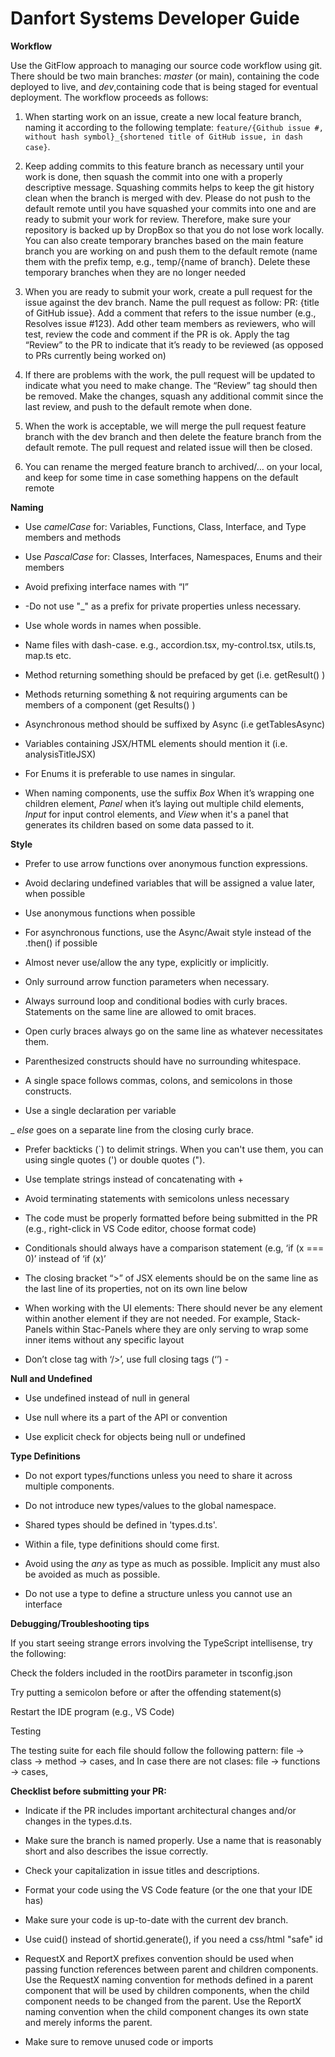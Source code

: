 # Danfort Systems Developer Guide


**Workflow**

Use the GitFlow approach to managing our source code workflow using git. There should be two main branches: _master_ (or main), containing the code deployed to live, and _dev_,containing code that is being staged for eventual deployment. The workflow proceeds as follows: 

1. When starting work on an issue, create a new local feature branch, naming it according to the following template: 
`feature/{Github issue #, without hash symbol}_{shortened title of GitHub issue, in dash case}`.


2. Keep adding commits to this feature branch as necessary until your work is done, then squash the commit into one with a properly descriptive message. Squashing commits helps to keep the git history clean when the branch is merged with dev. Please do not push to the default remote until you have squashed your commits into one and are ready to submit your work for review. Therefore, make sure your repository is backed up by DropBox so that you do not lose work locally. You can also create temporary branches based on the main feature branch you are working on and push them to the default remote (name them with the prefix temp, e.g., temp/{name of branch}. Delete these temporary branches when they are no longer needed 

3. When you are ready to submit your work, create a pull request for the issue against the dev branch. Name the pull request as follow: PR: {title of GitHub issue}. Add a comment that refers to the issue number (e.g., Resolves issue #123). Add other team members as reviewers, who will test, review the code and comment if the PR is ok. Apply the tag “Review” to the PR to indicate that it’s ready to be reviewed (as opposed to PRs currently being worked on) 
 
4. If there are problems with the work, the pull request will be updated to indicate what you need to make change. The “Review” tag should then be removed. Make the changes, squash any additional commit since the last review, and push to the default remote when done. 
 
5. When the work is acceptable, we will merge the pull request feature branch with the dev branch and then delete the feature branch from the default remote. The pull request and related issue will then be closed.  

4. You can rename the merged feature branch to archived/… on your local, and keep for some time in case something happens on the default remote 

 

 

**Naming** 

- Use _camelCase_ for: Variables, Functions, Class, Interface, and Type members and methods 

- Use _PascalCase_ for: Classes, Interfaces, Namespaces, Enums and their members

- Avoid prefixing interface names with “I” 

- -Do not use "_" as a prefix for private properties unless necessary. 

- Use whole words in names when possible. 

- Name files with dash-case. e.g., accordion.tsx, my-control.tsx, utils.ts, map.ts etc. 

- Method returning something should be prefaced by get (i.e. getResult() ) 

- Methods returning something & not requiring arguments can be members of a component (get Results() ) 

- Asynchronous method should be suffixed by Async (i.e getTablesAsync) 

- Variables containing JSX/HTML elements should mention it (i.e. analysisTitleJSX) 

- For Enums it is preferable to use names in singular. 

- When naming components, use the suffix _Box_ When it’s wrapping one children element, _Panel_ when it’s laying out multiple  child elements, _Input_ for input control elements, and _View_ when it's a panel that generates its children based on some data passed to it. 

 

 

**Style**

- Prefer to use arrow functions over anonymous function expressions. 

- Avoid declaring undefined variables that will be assigned a value later, when possible 

- Use anonymous functions when possible 

- For asynchronous functions, use the Async/Await style instead of the .then() if possible 

- Almost never use/allow the any type, explicitly or implicitly. 

- Only surround arrow function parameters when necessary.  

- Always surround loop and conditional bodies with curly braces. Statements on the same line are allowed to omit braces. 

- Open curly braces always go on the same line as whatever necessitates them. 

- Parenthesized constructs should have no surrounding whitespace.  

- A single space follows commas, colons, and semicolons in those constructs.  

- Use a single declaration per variable  

_ _else_ goes on a separate line from the closing curly brace. 

- Prefer backticks (\`) to delimit strings. When you can't use them, you can using single quotes (') or double quotes ("). 

- Use template strings instead of concatenating with + 

- Avoid terminating statements with semicolons unless necessary 

- The code must be properly formatted before being submitted in the PR (e.g., right-click in VS Code editor, choose format code) 

- Conditionals should always have a comparison statement (e.g, ‘if (x === 0)’ instead of ‘if (x)’ 

- The closing bracket “>” of JSX elements should be on the same line as the last line of its properties, not on its own line below 

- When working with the UI elements: There should never be any element within another element if they are not needed. For example, Stack-Panels within Stac-Panels where they are only serving to wrap some inner items without any specific layout 

- Don’t close tag with ‘/>’, use full closing tags (‘</input>’) -

**Null and Undefined**

- Use undefined instead of null in general 

- Use null where its a part of the API or convention 

- Use explicit check for objects being null or undefined 

 

**Type Definitions**

- Do not export types/functions unless you need to share it across multiple components. 

- Do not introduce new types/values to the global namespace. 

- Shared types should be defined in 'types.d.ts'. 

- Within a file, type definitions should come first. 

- Avoid using the _any_ as type as much as possible. Implicit any must also be avoided as much as possible. 

- Do not use a type to define a structure unless you cannot use an interface 


**Debugging/Troubleshooting tips**

If you start seeing strange errors involving the TypeScript intellisense, try the following: 

Check the folders included in the rootDirs parameter in tsconfig.json 

Try putting a semicolon before or after the offending statement(s) 

Restart the IDE program (e.g., VS Code) 

 

Testing 

The testing suite for each file should follow the following pattern:  file -> class -> method -> cases, and In case there are not clases: file -> functions -> cases,  

 

**Checklist before submitting your PR:**

- Indicate if the PR includes important architectural changes and/or changes in the types.d.ts. 

- Make sure the branch is named properly. Use a name that is reasonably short and also describes the issue correctly. 

- Check your capitalization in issue titles and descriptions. 

- Format your code using the VS Code feature (or the one that your IDE has) 

- Make sure your code is up-to-date with the current dev branch. 

- Use cuid() instead of shortid.generate(), if you need a css/html "safe" id 

- RequestX and ReportX prefixes convention should be used when passing function references between parent and children components. Use the RequestX naming convention for methods defined in a parent component that will be used by children components, when the child component needs to be changed from the parent. Use the ReportX naming convention when the child component changes its own state and merely informs the parent. 

- Make sure to remove unused code or imports


